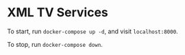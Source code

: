 # XML TV Services

To start, run `docker-compose up -d`, and visit `localhost:8000`.

To stop, run `docker-compose down`.
